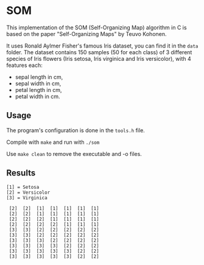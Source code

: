 # SOM

This implementation of the SOM (Self-Organizing Map) algorithm in C is based on the paper "Self-Organizing Maps" by Teuvo Kohonen.

It uses Ronald Aylmer Fisher's famous Iris dataset, you can find it in the `data` folder.
The dataset contains 150 samples (50 for each class) of 3 different species of Iris flowers (Iris setosa, Iris virginica and Iris versicolor), with 4 features each: 
- sepal length in cm, 
- sepal width in cm, 
- petal length in cm,
- petal width in cm.


## Usage
The program's configuration is done in the `tools.h` file.

Compile with `make` and run with `./som`

Use `make clean` to remove the executable and -o files.

## Results
```
[1] = Setosa
[2] = Versicolor
[3] = Virginica

 [2]  [2]  [1]  [1]  [1]  [1]  [1]
 [2]  [2]  [1]  [1]  [1]  [1]  [1]
 [2]  [2]  [2]  [1]  [1]  [1]  [1]
 [2]  [2]  [2]  [2]  [1]  [1]  [1]
 [3]  [3]  [2]  [2]  [2]  [2]  [2]
 [3]  [3]  [2]  [2]  [2]  [2]  [2]
 [3]  [3]  [3]  [2]  [2]  [2]  [2]
 [3]  [3]  [3]  [3]  [2]  [2]  [2]
 [3]  [3]  [3]  [3]  [3]  [2]  [2]
 [3]  [3]  [3]  [3]  [3]  [2]  [2]